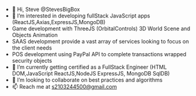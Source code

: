 - 👋 Hi, Steve @StevesBigBox
- 👀 I’m interested in developing fullStack JavaScript apps (ReactJS,Axias,ExpressJS,MongoDB)
- Game development with ThreeJS (OrbitalControls) 3D World Scene and Objects Animation
- SAAS development provide a vast array of services looking to focus on the client needs
- POS development using PayPal API to complete transactions wrapped security objects
- 🌱 I’m currently getting certified as a FullStack Engineer (HTML DOM,JavaScript ReactJS,NodeJS ExpressJS, MongoDB SqlDB)
- 💞️ I’m looking to collaborate on best practices and algorithms
- 📫 Reach me at s2103244500@gmail.com

<!---
StevesBigBox/StevesBigBox is a ✨ special ✨ repository because its `README.md` (this file) appears on your GitHub profile.
You can click the Preview link to take a look at your changes.
--->
